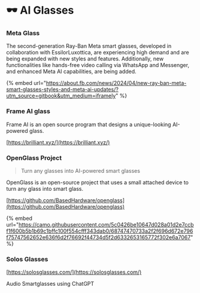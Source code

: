 # 🕶️ AI Glasses

### Meta Glass

The second-generation Ray-Ban Meta smart glasses, developed in collaboration with EssilorLuxottica, are experiencing high demand and are being expanded with new styles and features. Additionally, new functionalities like hands-free video calling via WhatsApp and Messenger, and enhanced Meta AI capabilities, are being added.&#x20;

{% embed url="https://about.fb.com/news/2024/04/new-ray-ban-meta-smart-glasses-styles-and-meta-ai-updates/?utm_source=gitbook&utm_medium=iframely" %}

### Frame AI glass

Frame AI is an open source program that designs a unique-looking AI-powered glass.

[https://brilliant.xyz/](https://brilliant.xyz/)



### OpenGlass Project

> Turn any glasses into AI-powered smart glasses

OpenGlass is an open-source project that uses a small attached device to turn any glass into smart glass.

[https://github.com/BasedHardware/openglass](https://github.com/BasedHardware/openglass)

{% embed url="https://camo.githubusercontent.com/5c0426be10647d028a01d2e7ccbf1f600b5b1b69c1bffc100f554cfff343dab0/68747470733a2f2f696d672e796f75747562652e636f6d2f76692f44734d5f2d6332653165772f302e6a7067" %}



### Solos Glasses

[https://solosglasses.com/](https://solosglasses.com/)

Audio Smartglasses using ChatGPT







